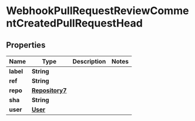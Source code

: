 

# WebhookPullRequestReviewCommentCreatedPullRequestHead


## Properties

| Name | Type | Description | Notes |
|------------ | ------------- | ------------- | -------------|
|**label** | **String** |  |  |
|**ref** | **String** |  |  |
|**repo** | [**Repository7**](Repository7.md) |  |  |
|**sha** | **String** |  |  |
|**user** | [**User**](User.md) |  |  |



